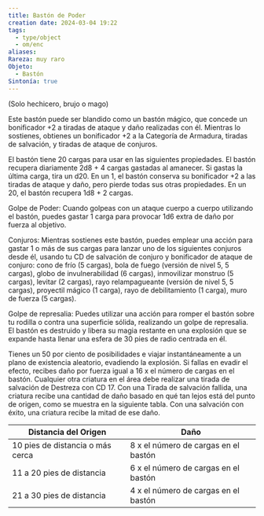 ```yaml
---
title: Bastón de Poder
creation date: 2024-03-04 19:22
tags:
  - type/object
  - om/enc
aliases: 
Rareza: muy raro
Objeto:
  - Bastón
Sintonía: true
---
```

(Solo hechicero, brujo o mago)

Este bastón puede ser blandido como un bastón mágico, que concede un bonificador +2 a tiradas de ataque y daño realizadas con él. Mientras lo sostienes, obtienes un bonificador +2 a la Categoría de Armadura, tiradas de salvación, y tiradas de ataque de conjuros.

El bastón tiene 20 cargas para usar en las siguientes propiedades. El bastón recupera diariamente 2d8 + 4 cargas gastadas al amanecer. Si gastas la última carga, tira un d20. En un 1, el bastón conserva su bonificador +2 a las tiradas de ataque y daño, pero pierde todas sus otras propiedades. En un 20, el bastón recupera 1d8 + 2 cargas.

Golpe de Poder: Cuando golpeas con un ataque cuerpo a cuerpo utilizando el bastón, puedes gastar 1 carga para provocar 1d6 extra de daño por fuerza al objetivo.

Conjuros: Mientras sostienes este bastón, puedes emplear una acción para gastar 1 o más de sus cargas para lanzar uno de los siguientes conjuros desde él, usando tu CD de salvación de conjuro y bonificador de ataque de conjuro: cono de frío (5 cargas), bola de fuego (versión de nivel 5, 5 cargas), globo de invulnerabilidad (6 cargas), inmovilizar monstruo (5 cargas), levitar (2 cargas), rayo relampagueante (versión de nivel 5, 5 cargas), proyectil mágico (1 carga), rayo de debilitamiento (1 carga), muro de fuerza (5 cargas).

Golpe de represalia: Puedes utilizar una acción para romper el bastón sobre tu rodilla o contra una superficie sólida, realizando un golpe de represalia. El bastón es destruido y libera su magia restante en una explosión que se expande hasta llenar una esfera de 30 pies de radio centrada en él. 

Tienes un 50 por ciento de posibilidades e viajar instantáneamente a un plano de existencia aleatorio, evadiendo la explosión. Si fallas en evadir el efecto, recibes daño por fuerza igual a 16 x el número de cargas en el bastón. Cualquier otra criatura en el área debe realizar una tirada de salvación de Destreza con CD 17. Con una Tirada de salvación fallida, una criatura recibe una cantidad de daño basado en qué tan lejos está del punto de origen, como se muestra en la siguiente tabla.
Con una salvación con éxito, una criatura recibe la mitad de ese daño.


| Distancia del Origen             | Daño                                 |
| -------------------------------- | ------------------------------------ |
| 10 pies de distancia o más cerca | 8 x el número de cargas en el bastón |
| 11 a 20 pies de distancia        | 6 x el número de cargas en el bastón |
| 21 a 30 pies de distancia        | 4 x el número de cargas en el bastón |

